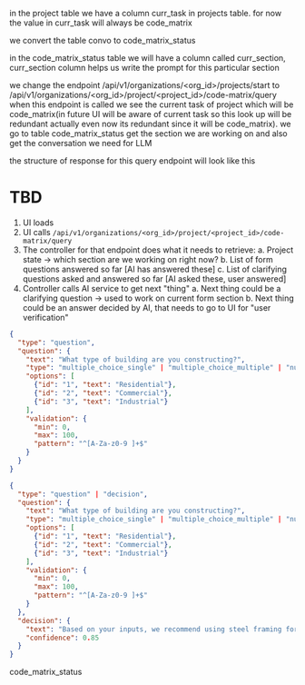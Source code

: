 in the project table we have a column curr_task in projects table. for now the value in curr_task will always be code_matrix

we convert the table convo to code_matrix_status

in the code_matrix_status table we will have a column called curr_section, 
curr_section column helps us write the prompt for this particular section


we change the endpoint /api/v1/organizations/<org_id>/projects/start to /api/v1/organizations/<org_id>/project/<project_id>/code-matrix/query
when this endpoint is called we see the current task of project which will be code_matrix(in future UI will be aware of current task so this look up will be redundant actually even now its redundant since it will be code_matrix).
we go to table code_matrix_status get the section we are working on and also get the conversation we need for LLM

the structure of response for this query endpoint will look like this


# TBD
1. UI loads
2. UI calls `/api/v1/organizations/<org_id>/project/<project_id>/code-matrix/query`
3. The controller for that endpoint does what it needs to retrieve:
  a. Project state -> which section are we working on right now?
  b. List of form questions answered so far [AI has answered these]
  c. List of clarifying questions asked and answered so far [AI asked these, user answered]
4. Controller calls AI service to get next "thing"
  a. Next thing could be a clarifying question -> used to work on current form section
  b. Next thing could be an answer decided by AI, that needs to go to UI for "user verification"  




```json
{
  "type": "question",
  "question": {
    "text": "What type of building are you constructing?",
    "type": "multiple_choice_single" | "multiple_choice_multiple" | "numerical" | "text",
    "options": [
      {"id": "1", "text": "Residential"},
      {"id": "2", "text": "Commercial"},
      {"id": "3", "text": "Industrial"}
    ],
    "validation": {
      "min": 0,
      "max": 100,
      "pattern": "^[A-Za-z0-9 ]+$"
    }
  }
}
```

```json
{
  "type": "question" | "decision",
  "question": {
    "text": "What type of building are you constructing?",
    "type": "multiple_choice_single" | "multiple_choice_multiple" | "numerical" | "text",
    "options": [
      {"id": "1", "text": "Residential"},
      {"id": "2", "text": "Commercial"},
      {"id": "3", "text": "Industrial"}
    ],
    "validation": {
      "min": 0,
      "max": 100,
      "pattern": "^[A-Za-z0-9 ]+$"
    }
  },
  "decision": {
    "text": "Based on your inputs, we recommend using steel framing for this project.",
    "confidence": 0.85
  }
}
```



code_matrix_status

